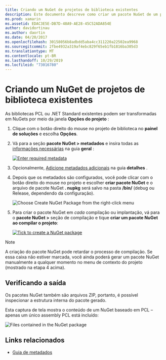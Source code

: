 ```yaml
---
title: Criando um NuGet de projetos de biblioteca existentes
description: Este documento descreve como criar um pacote NuGet de um projeto de biblioteca existente, permitindo que o código seja compartilhado com outros desenvolvedores.
ms.prod: xamarin
ms.assetid: EDAC3E5E-DB7D-40A9-AE28-45C52ADA854E
author: davidortinau
ms.author: daortin
ms.date: 04/20/2017
ms.openlocfilehash: 30158056b8adbdd5aba4cc311220a22502ea9968
ms.sourcegitcommit: 2fbe4932a319af4ebc829f65eb1fb1816ba305d3
ms.translationtype: MT
ms.contentlocale: pt-BR
ms.lasthandoff: 10/29/2019
ms.locfileid: "73016780"
---
```

# <a name="creating-a-nuget-from-existing-library-projects"></a>Criando um NuGet de projetos de biblioteca existentes

As bibliotecas PCL ou .NET Standard existentes podem ser transformadas em NuGets por meio da janela **Opções do projeto** :

1. Clique com o botão direito do mouse no projeto de biblioteca no **painel de soluções** e escolha **Opções**.

2. Vá para a seção **pacote NuGet > metadados** e insira todas as [informações necessárias](~/cross-platform/app-fundamentals/nuget-multiplatform-libraries/metadata.md) na guia **geral** :

   [![](existing-library-images/existing-metadata-sml.png "Enter required metadata")](existing-library-images/existing-metadata.png#lightbox)

3. Opcionalmente, [Adicione metadados adicionais](~/cross-platform/app-fundamentals/nuget-multiplatform-libraries/metadata.md) na guia **detalhes** .

4. Depois que os metadados são configurados, você pode clicar com o botão direito do mouse no projeto e escolher **criar pacote NuGet** e o arquivo de pacote NuGet **. nupkg** será salvo na pasta **/bin/** (debug ou Release, dependendo da configuração).

   ![](existing-library-images/create-nuget-package.png "Choose Create NuGet Package from the right-click menu")

5. Para criar o pacote NuGet em _cada_ compilação ou implantação, vá para o **pacote NuGet >** seção de compilação e tique **criar um pacote NuGet ao compilar o projeto**:

    [![](existing-library-images/existing-tickbox-sml.png "Tick to create a NuGet package")](existing-library-images/existing-tickbox.png#lightbox)

> [!NOTE]
> A criação do pacote NuGet pode retardar o processo de compilação. Se essa caixa não estiver marcada, você ainda poderá gerar um pacote NuGet manualmente a qualquer momento no menu de contexto do projeto (mostrado na etapa 4 acima).

## <a name="verifying-the-output"></a>Verificando a saída

Os pacotes NuGet também são arquivos ZIP, portanto, é possível inspecionar a estrutura interna do pacote gerado.

Esta captura de tela mostra o conteúdo de um NuGet baseado em PCL – apenas um único assembly PCL está incluído:

![](existing-library-images/nuget-output.png "Files contained in the NuGet package")

## <a name="related-links"></a>Links relacionados

- [Guia de metadados](~/cross-platform/app-fundamentals/nuget-multiplatform-libraries/metadata.md)
